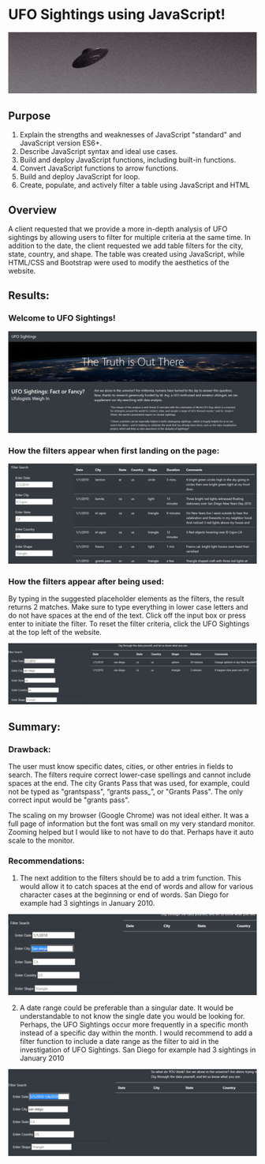 # UFO Sightings using JavaScript!

![Banner 1](https://github.com/mpournaras/UFOs/blob/main/static/images/banner.png)

## Purpose
1. Explain the strengths and weaknesses of JavaScript "standard" and JavaScript version ES6+.
2. Describe JavaScript syntax and ideal use cases.
3. Build and deploy JavaScript functions, including built-in functions.
4. Convert JavaScript functions to arrow functions.
5. Build and deploy JavaScript for loop.
6. Create, populate, and actively filter a table using JavaScript and HTML

## Overview 
A client requested that we provide a more in-depth analysis of UFO sightings by allowing users to filter for multiple criteria at the same time. In addition to the date, the client requested we add table filters for the city, state, country, and shape.  The table was created using JavaScript, while HTML/CSS and Bootstrap were used to modify the aesthetics of the website. 

## Results:
### Welcome to UFO Sightings! 

![Pic 1](https://github.com/mpournaras/UFOs/blob/main/static/images/top.PNG)

### How the filters appear when first landing on the page:
![Pic 2](https://github.com/mpournaras/UFOs/blob/main/static/images/bottom.PNG)

### How the filters appear after being used: 
By typing in the suggested placeholder elements as the filters, the result returns 2 matches.  Make sure to type everything in lower case letters and do not have spaces at the end of the text.  Click off the input box or press enter to initiate the filter.  To reset the filter criteria, click the UFO Sightings at the top left of the website. 

![Pic 3](https://github.com/mpournaras/UFOs/blob/main/static/images/working_filters.PNG)


## Summary: 

### Drawback:
The user must know specific dates, cities, or other entries in fields to search. The filters require correct lower-case spellings and cannot include spaces at the end.  The city Grants Pass that was used, for example, could not be typed as "grantspass", “grants pass_”, or "Grants Pass".  The only correct input would be "grants pass".

The scaling on my browser (Google Chrome) was not ideal either. It was a full page of information but the font was small on my very standard monitor. Zooming helped but I would like to not have to do that. Perhaps have it auto scale to the monitor.

### Recommendations: 
1. The next addition to the filters should be to add a trim function. This would allow it to catch spaces at the end of words and allow for various character cases at the beginning or end of words. San Diego for example had 3 sightings in January 2010.

![Pic 4](https://github.com/mpournaras/UFOs/blob/main/static/images/trim.PNG)

2. A date range could be preferable than a singular date.  It would be understandable to not know the single date you would be looking for.  Perhaps, the UFO Sightings occur more frequently in a specific month instead of a specific day within the month.  I would recommend to add a filter function to include a date range as the filter to aid in the investigation of UFO Sightings. San Diego for example had 3 sightings in January 2010

![Pic 5](https://github.com/mpournaras/UFOs/blob/main/static/images/date.PNG)
